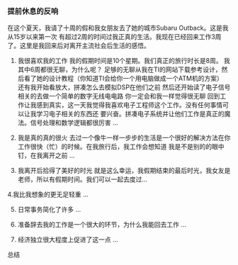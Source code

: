 ### 提前休息的反响

在这个夏天，我请了十周的假和我女朋友去了她的城市Subaru Outback。这是我从15岁以来第一次
有超过2周的时间过我正真的生活。我现在已经回来工作3周了。这里是我回来后对离开主流社会后生活的感悟。

1. 我很喜欢我的工作
我的假期时间是10个星期。我们真正的旅行时长是8周。
我其中6周都很无聊，为什么呢？
足够的无聊从我在TI的网站下载参考设计，然后看了她的设计教程（你知道TI会给你一个用电脑做成一个ATM机的方案）
还有我开始看放大，拼凑怎么去模拟DSP在他们之前
然后还开始读了电子信号相关的去做一个简单的数字无线电电路
你一定会和我一样觉得很无聊
回到工作让我感到真实，这一天我觉得我喜欢电子工程师这个工作。没有任何事情可以让我学习电子相关的东西还
要兴奋。拼凑电子系统并让他们工作是真正的魔法。信号处理和数学逻辑都很厉害
...

2. 我是真的真的很火
去过一个像牛一样一步步的生活是一个很好的解决方法在你工作很快（忙）的时候。在我旅行后，我工作会想知道
我是不是别的的眼中钉，在我离开之前
...

3. 我离开后拾得了美好的时光
就是这么幸运，我假期结束的最后时光，我女友是老师，所以有假期时间。我们可以一起去度过...

4.我比我想象的更无足轻重
...

5. 日常事务简化了许多
...

6. 准备辞去我的工作是一个很大的环节，为什么我能回去工作
...

7. 经济独立很大程度上促进了这一点
...

总结